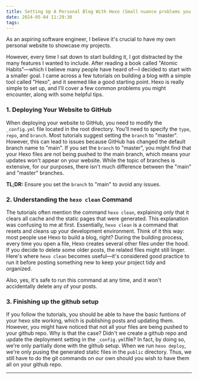 ```yaml
---
title: Setting Up A Personal Blog With Hexo (Small nuance problems you might run into)
date: 2024-05-04 11:29:30
tags:
---
```


As an aspiring software engineer, I believe it's crucial to have my own personal website to showcase my projects.

<!-- more -->
However, every time I sat down to start building it, I got distracted by the many features I wanted to include. After reading a book called "Atomic Habits"—which I believe many people have heard of—I decided to start with a smaller goal. I came across a few tutorials on building a blog with a simple tool called "Hexo", and it seemed like a good starting point. Hexo is really simple to set up, and I'll cover a few common problems you might encounter, along with some helpful tips.

### 1. Deploying Your Website to GitHub
When deploying your website to GitHub, you need to modify the `_config.yml` file located in the root directory. You'll need to specify the `type`, `repo`, and `branch`. Most tutorials suggest setting the `branch` to "master". However, this can lead to issues because GitHub has changed the default branch name to "main". If you set the `branch` to "master", you might find that your Hexo files are not being pushed to the main branch, which means your updates won't appear on your website. While the topic of branches is extensive, for our purposes, there isn't much difference between the "main" and "master" branches.

**TL;DR:**
Ensure you set the `branch` to "main" to avoid any issues.

### 2. Understanding the `hexo clean` Command
The tutorials often mention the command `hexo clean`, explaining only that it clears all cache and the static pages that were generated. This explanation was confusing to me at first. Essentially, `hexo clean` is a command that resets and cleans up your development environment. Think of it this way: most people use Hexo to build a blog, right? During the building process, every time you open a file, Hexo creates several other files under the hood. If you decide to delete some older posts, the related files might still linger. Here's where `hexo clean` becomes useful—it's considered good practice to run it before posting something new to keep your project tidy and organized.

Also, yes, it's safe to run this command at any time, and it won't accidentally delete any of your posts.


### 3. Finishing up the github setup
If you follow the tutorials, you should be able to have the basic funtions of your hexo site working, which is publishing posts and updating them. However, you might have noticed that not all your files are being pushed to your github repo. Why is that the case? Didn't we create a github repo and update the deployment setting in the `_config.yml`file? In fact, by doing so, we're only partially done with the github setup. When we run `hexo deploy`, we're only pusing the generated static files in the `public` directory. Thus, we still have to do the git commands on our own should you wish to have them all on your github repo. 

---